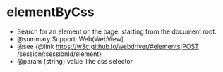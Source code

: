 # elementByCss

* Search for an element on the page, starting from the document root.
* @summary Support: Web(WebView)
* @see {@link https://w3c.github.io/webdriver/#elements|POST /session/:sessionId/element}
* @param {string} value The css selector
